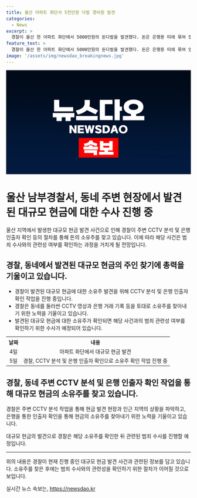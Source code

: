 ```yaml
---
title: 울산 아파트 화단서 5천만원 다발 경비원 발견
categories:
  - News
excerpt: >
  경찰이 울산 한 아파트 화단에서 5000만원의 돈다발을 발견했다. 돈은 은행용 띠에 묶여 있었고, 주인을 찾기 위해 CCTV 분석과 인출자 확인을 진행 중이다. 만약 돈 소유자를 찾으면 범죄 관련성을 조사할 예정이다. (요약문)
feature_text: >
  경찰이 울산 한 아파트 화단에서 5000만원의 돈다발을 발견했다. 돈은 은행용 띠에 묶여 있었고, 주인을 찾기 위해 CCTV 분석과 인출자 확인을 진행 중이다. 만약 돈 소유자를 찾으면 범죄 관련성을 조사할 예정이다. (요약문)
image: '/assets/img/newsdao_breakingnews.jpg'
---
```


<p><img src="/assets/img/newsdao_breakingnews.jpg" alt="cryptoinkorea 속보" /></p>

<h1>울산 남부경찰서, 동네 주변 현장에서 발견된 대규모 현금에 대한 수사 진행 중</h1>

<p data-ke-size="size16">울산 지역에서 발생한 대규모 현금 발견 사건으로 인해 경찰이 주변 CCTV 분석 및 은행 인출자 확인 등의 절차를 통해 돈의 소유주를 찾고 있습니다. 이에 따라 해당 사건은 범죄 수사와의 관련성 여부를 확인하는 과정을 거치게 될 전망입니다.</p>

<h2 data-ke-size="size26">경찰, 동네에서 발견된 대규모 현금의 주인 찾기에 총력을 기울이고 있습니다.</h2>

<ul>
  <li>경찰이 발견된 대규모 현금에 대한 소유주 발견을 위해 CCTV 분석 및 은행 인출자 확인 작업을 진행 중입니다.</li>
  <li>경찰은 동네를 둘러싼 CCTV 영상과 은행 거래 기록 등을 토대로 소유주를 찾아내기 위한 노력을 기울이고 있습니다.</li>
  <li>발견된 대규모 현금에 대한 소유주가 확인되면 해당 사건과의 범죄 관련성 여부를 확인하기 위한 수사가 예정되어 있습니다.</li>
</ul>

<table>
  <tr>
    <th style="text-align: center;">날짜</th>
    <th style="text-align: center;">내용</th>
  </tr>
  <tr>
    <td style="text-align: center;">4일</td>
    <td style="text-align: center;">아파트 화단에서 대규모 현금 발견</td>
  </tr>
  <tr>
    <td style="text-align: center;">5일</td>
    <td style="text-align: center;">경찰, CCTV 분석 및 은행 인출자 확인으로 소유주 확인 작업 진행 중</td>
  </tr>
</table>

<h2 data-ke-size="size26">경찰, 동네 주변 CCTV 분석 및 은행 인출자 확인 작업을 통해 대규모 현금의 소유주를 찾고 있습니다.</h2>

<p data-ke-size="size16">경찰은 주변 CCTV 분석 작업을 통해 현금 발견 현장과 인근 지역의 상황을 파악하고, 은행을 통한 인출자 확인을 통해 현금의 소유주를 찾아내기 위한 노력을 기울이고 있습니다.</p>

<p data-ke-size="size16">대규모 현금의 발견으로 경찰은 해당 소유주를 확인한 뒤 관련된 범죄 수사를 진행할 예정입니다.</p>

<hr>

<p data-ke-size="size16">위의 내용은 경찰이 현재 진행 중인 대규모 현금 발견 사건과 관련된 정보를 담고 있습니다. 소유주를 찾은 후에는 범죄 수사와의 관련성을 확인하기 위한 절차가 이어질 것으로 보입니다.</p>
실시간 뉴스 속보는, <a href="https://newsdao.kr" rel="dofollow">https://newsdao.kr</a>


